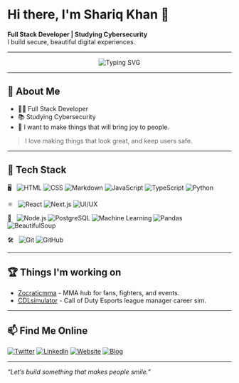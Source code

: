 # Hi there, I'm Shariq Khan 👋

**Full Stack Developer | Studying Cybersecurity**  
I build secure, beautiful digital experiences.

---

<div align="center">

<img src="https://readme-typing-svg.demolab.com?font=Fira+Code&size=25&pause=1000&color=00FFAC&vCenter=true&width=520&lines=Welcome+to+my+page!;Building+secure+and+beautiful+apps!;Fueled+by+coffee+and+curiosity." alt="Typing SVG" />

</div>

---

## 🚀 About Me

- 🧑‍💻 Full Stack Developer  
- 📚 Studying Cybersecurity  
- 🎯 I want to make things that will bring joy to people.

> I love making things that look great, and keep users safe.

---

## 🧰 Tech Stack

🖥️ &nbsp; ![HTML](https://img.shields.io/badge/HTML5-E34F26?style=flat&logo=html5&logoColor=white)
![CSS](https://img.shields.io/badge/CSS3-1572B6?style=flat&logo=css3&logoColor=white)
![Markdown](https://img.shields.io/badge/Markdown-000000?style=flat&logo=markdown&logoColor=white)
![JavaScript](https://img.shields.io/badge/JavaScript-F7DF1E?style=flat&logo=javascript&logoColor=black)
![TypeScript](https://img.shields.io/badge/TypeScript-3178C6?style=flat&logo=typescript&logoColor=white)
![Python](https://img.shields.io/badge/Python-3776AB?style=flat&logo=python&logoColor=white)

⚛️ &nbsp; ![React](https://img.shields.io/badge/React-61DAFB?style=flat&logo=react&logoColor=black)
![Next.js](https://img.shields.io/badge/Next.js-000000?style=flat&logo=next.js&logoColor=white)
![UI/UX](https://img.shields.io/badge/UI%2FUX-FFB400?style=flat)

🔗 &nbsp; ![Node.js](https://img.shields.io/badge/Node.js-339933?style=flat&logo=node.js&logoColor=white)
![PostgreSQL](https://img.shields.io/badge/PostgreSQL-4169E1?style=flat&logo=postgresql&logoColor=white)
![Machine Learning](https://img.shields.io/badge/Machine%20Learning-0A192F?style=flat&logo=code&logoColor=white)
![Pandas](https://img.shields.io/badge/Pandas-150458?style=flat&logo=pandas&logoColor=white)
![BeautifulSoup](https://img.shields.io/badge/BeautifulSoup-4B430C?style=flat)

🛠️ &nbsp; ![Git](https://img.shields.io/badge/Git-F05032?style=flat&logo=git&logoColor=white)
![GitHub](https://img.shields.io/badge/GitHub-181717?style=flat&logo=github&logoColor=white)

---

## 🏆 Things I'm working on

- [Zocraticmma](https://zocraticmma.com) - MMA hub for fans, fighters, and events.
- [CDLsimulator](https://cdlsimulator.com) - Call of Duty Esports league manager career sim.

---

## 📫 Find Me Online

[![Twitter](https://img.shields.io/badge/Twitter-1DA1F2?logo=twitter&logoColor=white&style=flat)](https://twitter.com/shariqssk)
[![LinkedIn](https://img.shields.io/badge/LinkedIn-0A66C2?logo=linkedin&logoColor=white&style=flat)](https://www.linkedin.com/in/shariq-khan-430754217/)
[![Website](https://img.shields.io/badge/Website-222222?logo=google-chrome&logoColor=white&style=flat)](https://www.shariqsafdarkhan.com/)
[![Blog](https://img.shields.io/badge/Blog-222222?logo=githubpages&logoColor=white&style=flat)](https://shariqsk.github.io/)

---

_“Let’s build something that makes people smile.”_
